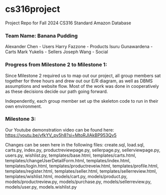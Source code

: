 # cs316project
Project Repo for Fall 2024 CS316
Standard Amazon Database

### Team Name: Banana Pudding
Alexander Chen - Users
Harry Fazzone - Products
Isuru Gunawardena - Carts
Mark Yukelis - Sellers
Joseph Wang - Social

### Progress from Milestone 2 to Milestone 1:
Since Milestone 2 required us to map out our project, all group members sat together for three hours and drew out our E/R diagram, as well as DBMS assumptions and website flow. Most of the work was done in cooperatively as these decisions decide our path going forward. 

Independently, each group member set up the skeleton code to run in their own environment. 

### Milestone 3: 
Our Youtube demonstration video can be found here: https://youtu.be/vfkYV_pv5h8?si=MtoRJIAkBP953Qv5


Changes can be seen here in the following files: create.sql, load.sql, carts.py, index.py, productreviewpage.py, sellerpage.py, sellerviewpage.py, users.py, wishlist.py, templates/base.html, templates/carts.html, templates/changeUserDetailForm.html, templates/index.html, templates/login.html, templates/productreveiw.html, templates/profile.html, templates/register.html, templates/seller.html, templates/sellerreview.html, templates/wishlist.html, models/cart.py, models/product.py, models/productreview.py, models/purchase.py, models/sellerreview.py, models/user.py, models.wishlist.py

